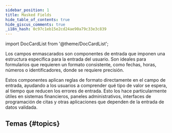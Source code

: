 ```yaml
---
sidebar_position: 1
title: Masked Fields
hide_table_of_contents: true
hide_giscus_comments: true
_i18n_hash: 0c97c1eb15e2cd24ae90a79c33e3c839
---
```

<Head>
  <style>{`
  .container {
    max-width: 65em !important;
  }
  `}</style>
</Head>

<!-- vale off -->
import DocCardList from '@theme/DocCardList';

<!-- vale on -->

Los campos enmascarados son componentes de entrada que imponen una estructura específica para la entrada del usuario. Son ideales para formularios que requieren un formato consistente, como fechas, horas, números o identificadores, donde se requiere precisión.

Estos componentes aplican reglas de formato directamente en el campo de entrada, ayudando a los usuarios a comprender qué tipo de valor se espera, al tiempo que reducen los errores de entrada. Esto los hace particularmente útiles en sistemas financieros, paneles administrativos, interfaces de programación de citas y otras aplicaciones que dependen de la entrada de datos validada.


## Temas {#topics}

<DocCardList className="topics-section" />
